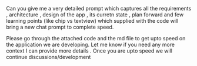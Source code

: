
Can you give me a very detailed prompt which captures all the requirements , architecture , design of the app , its curretn state , plan forward and few learning points (like chip vs textview) which supplied with the code will bring a new chat prompt to complete speed. 


Please go through the attached code and the md file to get upto speed on the application we are developing. Let me know if you need any more context I can provide more details . Once you are upto speed we will continue discussions/development
